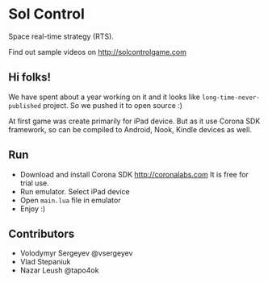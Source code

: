 Sol Control
===========

Space real-time strategy (RTS).

Find out sample videos on http://solcontrolgame.com


Hi folks!
---------

We have spent about a year working on it and it looks like `long-time-never-published` project.
So we pushed it to open source :)

At first game was create primarily for iPad device.
But as it use Corona SDK framework, so can be compiled to Android, Nook, Kindle devices as well.


Run
---

 * Download and install Corona SDK http://coronalabs.com It is free for trial use.
 * Run emulator. Select iPad device
 * Open `main.lua` file in emulator
 * Enjoy :)


Contributors
------------

 * Volodymyr Sergeyev @vsergeyev
 * Vlad Stepaniuk
 * Nazar Leush @tapo4ok
